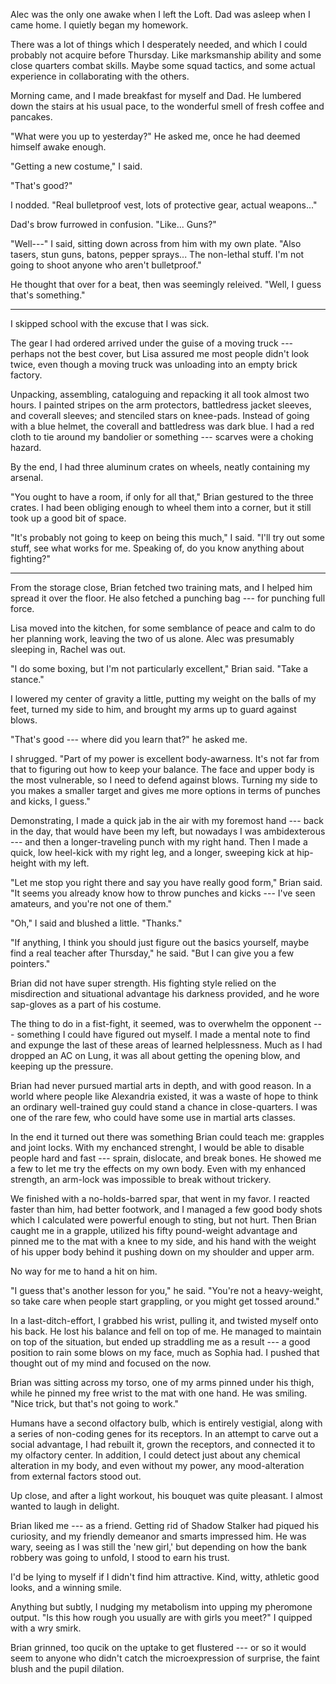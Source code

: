 Alec was the only one awake when I left the Loft. Dad was asleep when I came home.
I quietly began my homework.

There was a lot of things which I desperately needed, and which I could probably
not acquire before Thursday. Like marksmanship ability and some close quarters combat
skills. Maybe some squad tactics, and some actual experience in collaborating with
the others.

Morning came, and I made breakfast for myself and Dad. He lumbered down the stairs at
his usual pace, to the wonderful smell of fresh coffee and pancakes.

"What were you up to yesterday?" He asked me, once he had deemed himself awake enough.

"Getting a new costume," I said.

"That's good?"

I nodded. "Real bulletproof vest, lots of protective gear, actual weapons..."

Dad's brow furrowed in confusion. "Like... Guns?"

"Well---" I said, sitting down across from him with my own plate. "Also tasers, stun guns,
batons, pepper sprays... The non-lethal stuff. I'm not going to shoot anyone who aren't bulletproof."

He thought that over for a beat, then was seemingly releived. "Well, I guess that's something."

----

I skipped school with the excuse that I was sick.

The gear I had ordered arrived under the guise of a moving truck --- perhaps not the best
cover, but Lisa assured me most people didn't look twice, even though a moving truck
was unloading into an empty brick factory.

Unpacking, assembling, cataloguing and repacking it all took almost two hours. I painted stripes on
the arm protectors, battledress jacket sleeves, and coverall sleeves; and stenciled stars on knee-pads.
Instead of going with a blue helmet, the coverall and battledress was dark blue. I had a red cloth to
tie around my bandolier or something --- scarves were a choking hazard.

By the end, I had three aluminum crates on wheels, neatly containing my arsenal.

"You ought to have a room, if only for all that," Brian gestured to the three crates. I had
been obliging enough to wheel them into a corner, but it still took up a good bit of space.

"It's probably not going to keep on being this much," I said. "I'll try out some stuff, see what
works for me. Speaking of, do you know anything about fighting?"

----

From the storage close, Brian fetched two training mats, and I helped him spread it over the floor.
He also fetched a punching bag --- for punching full force.

Lisa moved into the kitchen, for some semblance of peace and calm to do her planning work, leaving
the two of us alone. Alec was presumably sleeping in, Rachel was out.

"I do some boxing, but I'm not particularly excellent," Brian said. "Take a stance."

I lowered my center of gravity a little, putting my weight on the balls of my feet, turned my side to
him, and brought my arms up to guard against blows.

"That's good --- where did you learn that?" he asked me.

I shrugged. "Part of my power is excellent body-awarness. It's not far from that to figuring out
how to keep your balance. The face and upper body is the most vulnerable, so I need to defend against
blows. Turning my side to you makes a smaller target and gives me more options in terms of punches and kicks, I guess."

Demonstrating, I made a quick jab in the air with my foremost hand --- back in the day, that would have been my left,
but nowadays I was ambidexterous --- and then a longer-traveling punch with my right hand. Then I made a quick, low
heel-kick with my right leg, and a longer, sweeping kick at hip-height with my left.

"Let me stop you right there and say you have really good form," Brian said. "It seems you already know how to
throw punches and kicks --- I've seen amateurs, and you're not one of them."

"Oh," I said and blushed a little. "Thanks."

"If anything, I think you should just figure out the basics yourself, maybe find a real teacher after Thursday,"
he said. "But I can give you a few pointers."

Brian did not have super strength. His fighting style relied on the misdirection and situational advantage his
darkness provided, and he wore sap-gloves as a part of his costume.

The thing to do in a fist-fight, it seemed, was to overwhelm the opponent --- something I could have figured out
myself. I made a mental note to find and expunge the last of these areas of learned helplessness. Much as I
had dropped an AC on Lung, it was all about getting the opening blow, and keeping up the pressure.

Brian had never pursued martial arts in depth, and with good reason. In a world where people like Alexandria
existed, it was a waste of hope to think an ordinary well-trained guy could stand a chance in close-quarters.
I was one of the rare few, who could have some use in martial arts classes.

In the end it turned out there was something Brian could teach me: grapples and joint locks. With my enchanced
strenght, I would be able to disable people hard and fast --- sprain, dislocate, and break bones. He showed me
a few to let me try the effects on my own body. Even with my enhanced strength, an arm-lock was impossible to
break without trickery.

We finished with a no-holds-barred spar, that went in my favor. I reacted faster than
him, had better footwork, and I managed a few good body shots which I calculated were powerful enough
to sting, but not hurt. Then Brian caught me in a grapple, utilized his fifty pound-weight advantage
and pinned me to the mat with a knee to my side, and his hand with the weight of his upper body behind it
pushing down on my shoulder and upper arm.

No way for me to hand a hit on him.

"I guess that's another lesson for you," he said. "You're not a heavy-weight, so take care when people
start grappling, or you might get tossed around."

In a last-ditch-effort, I grabbed his wrist, pulling it, and twisted myself onto his back. He lost his balance
and fell on top of me. He managed to maintain on top of the situation, but ended up straddling me as a result
--- a good position to rain some blows on my face, much as Sophia had. I pushed that thought out of my mind
and focused on the now.

Brian was sitting across my torso, one of my arms pinned under his thigh, while he pinned my free wrist to the
mat with one hand. He was smiling. "Nice trick, but that's not going to work."

Humans have a second olfactory bulb, which is entirely vestigial, along with a series of non-coding genes for
its receptors. In an attempt to carve out a social advantage, I had rebuilt it, grown the receptors, and
connected it to my olfactory center. In addition, I could detect just about any chemical alteration in my body,
and even without my power, any mood-alteration from external factors stood out.

Up close, and after a light workout, his bouquet was quite pleasant. I almost wanted to laugh in delight.

Brian liked me --- as a friend. Getting rid of Shadow Stalker had piqued his curiosity, and my friendly demeanor and smarts
impressed him. He was wary, seeing as I was still the 'new girl,' but depending on how the bank
robbery was going to unfold, I stood to earn his trust.

I'd be lying to myself if I didn't find him attractive. Kind, witty, athletic good looks, and a winning smile.

Anything but subtly, I nudging my metabolism into upping my pheromone output. "Is this how rough you usually
are with girls you meet?" I quipped with a wry smirk.

Brian grinned, too qucik on the uptake to get flustered --- or so it would seem to anyone who didn't catch the
microexpression of surprise, the faint blush and the pupil dilation.
